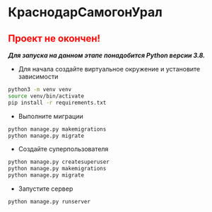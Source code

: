 # КраснодарСамогонУрал

<h2 style="color: red">Проект не окончен!</h2>

___Для запуска на данном этапе понадобится Python версии 3.8.___


* Для начала создайте виртуальное окружение и установите зависимости
```bash
python3 -m venv venv
source venv/bin/activate
pip install -r requirements.txt
```

* Выполните миграции
```bash
python manage.py makemigrations
python manage.py migrate
```

* Создайте суперпользователя
```bash
python manage.py createsuperuser
python manage.py makemigrations
python manage.py migrate
```
* Запустите сервер
```bash
python manage.py runserver
```

